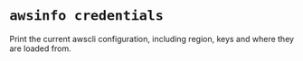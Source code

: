 # `awsinfo credentials`

Print the current awscli configuration, including region, keys and where they are loaded from.
